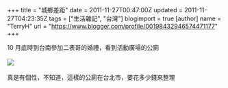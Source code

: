 +++
title = "城鄉差距"
date = 2011-11-27T00:47:00Z
updated = 2011-11-27T04:23:35Z
tags = ["生活雜記", "台灣"]
blogimport = true 
[author]
	name = "TerryH"
	uri = "https://www.blogger.com/profile/00198432946574471177"
+++

10 月底時到台南參加二表哥的婚禮，看到活動廣場的公廁<br /><br /><img src="https://lh5.googleusercontent.com/-ORBAVoo-o9o/TtHGGLXLWlI/AAAAAAAABRc/FmBUfvBhOVE/s640/IMG330.jpg" /><br /><br /> 真是有個性，不知道，這樣的公廁在台北市，要花多少錢來整理

